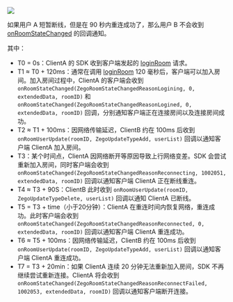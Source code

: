 ![](/Pics/FAQ/ReconnectTimeSeq.png)

<div class="mk-warning">


如果用户 A 短暂断线，但是在 90 秒内重连成功了，那么用户 B 不会收到 [onRoomStateChanged](@onRoomStateChanged) 的回调通知。
</div>


其中：
- T0 = 0s：ClientA 的 SDK 收到客户端发起的 [loginRoom](https://doc-zh.zego.im/article/api?doc=express-video-sdk_API~objectivec_ios~class~ZegoExpressEngine#login-room-user-config) 请求。
- T1 ≈ T0 + 120ms：通常在调用 [loginRoom](https://doc-zh.zego.im/article/api?doc=express-video-sdk_API~objectivec_ios~class~ZegoExpressEngine#login-room-user-config) 120 毫秒后，客户端可以加入房间。加入房间过程中，ClientA 的客户端会收到 `onRoomStateChanged(ZegoRoomStateChangedReasonLogining, 0, extendedData, roomID)` 和 `onRoomStateChanged(ZegoRoomStateChangedReasonLogined, 0, extendedData, roomID)` 回调，分别通知客户端正在连接房间以及连接房间成功。
- T2 ≈ T1 + 100ms：因网络传输延迟，ClientB 约在 100ms 后收到 `onRoomUserUpdate(roomID, ZegoUpdateTypeAdd, userList)` 回调以通知客户端 ClientA 加入房间。
- T3：某个时间点，ClientA 因网络断开等原因导致上行网络变差。SDK 会尝试重新加入房间，同时客户端会收到 `onRoomStateChanged(ZegoRoomStateChangedReasonReconnecting, 1002051, extendedData, roomID)` 回调以通知客户端 ClientA 正在断线重连。
- T4 ≈ T3 + 90S：ClientB 此时收到 `onRoomUserUpdate(roomID, ZegoUpdateTypeDelete, userList)` 回调以通知 ClientA 已断线。
- T5 = T3 + time（小于20分钟）：ClientA 在重连时间内恢复网络，重连成功。此时客户端会收到 `onRoomStateChanged(ZegoRoomStateChangedReasonReconnected, 0, extendedData, roomID)` 回调以通知客户端 ClientA 重连成功。
- T6 ≈ T5 + 100ms：因网络传输延迟，ClientB 约在 100ms 后收到 `onRoomUserUpdate(roomID, ZegoUpdateTypeAdd, userList)` 回调以通知客户端 ClientA 重连成功。
- T7 = T3 + 20min：如果 ClientA 连续 20 分钟无法重新加入房间，SDK 不再继续尝试重新连接。ClientA 将会收到 `onRoomStateChanged(ZegoRoomStateChangedReasonReconnectFailed, 1002053, extendedData, roomID)` 回调以通知客户端断开连接。
